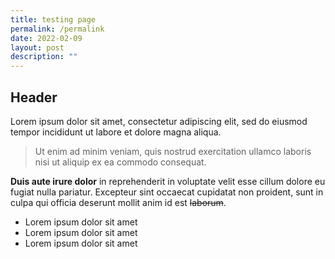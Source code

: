 ```yaml
---
title: testing page
permalink: /permalink
date: 2022-02-09
layout: post
description: ""
---
```

## Header
Lorem ipsum dolor sit amet, consectetur adipiscing elit, sed do eiusmod tempor incididunt ut labore et dolore magna aliqua. 

> Ut enim ad minim veniam, quis nostrud exercitation ullamco laboris nisi ut aliquip ex ea commodo consequat. 

**Duis aute irure dolor** in reprehenderit in voluptate velit esse cillum dolore eu fugiat nulla pariatur. Excepteur sint occaecat cupidatat non proident, sunt in culpa qui officia deserunt mollit anim id est ~~laborum~~.

*  Lorem ipsum dolor sit amet
*  Lorem ipsum dolor sit amet
*  Lorem ipsum dolor sit amet